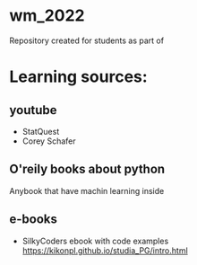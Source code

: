 # wm_2022
Repository created for students as part of

# Learning sources:

## youtube
* StatQuest
* Corey Schafer

## O'reily books about python
Anybook that have machin learning inside

## e-books
* SilkyCoders ebook with code examples
https://kikonpl.github.io/studia_PG/intro.html


